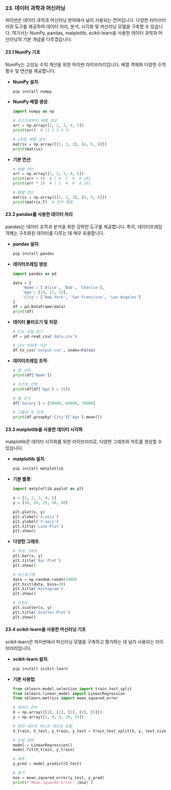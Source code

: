 ### 23. 데이터 과학과 머신러닝

파이썬은 데이터 과학과 머신러닝 분야에서 널리 사용되는 언어입니다. 다양한 라이브러리와 도구를 제공하여 데이터 처리, 분석, 시각화 및 머신러닝 모델을 구축할 수 있습니다. 여기서는 NumPy, pandas, matplotlib, scikit-learn을 사용한 데이터 과학과 머신러닝의 기본 개념을 다루겠습니다.

#### 23.1 NumPy 기초

NumPy는 고성능 수치 계산을 위한 파이썬 라이브러리입니다. 배열 객체와 다양한 수학 함수 및 연산을 제공합니다.

- **NumPy 설치**:
  ```bash
  pip install numpy
  ```

- **NumPy 배열 생성**:
  ```python
  import numpy as np

  # 리스트로부터 배열 생성
  arr = np.array([1, 2, 3, 4, 5])
  print(arr)  # [1 2 3 4 5]

  # 2차원 배열 생성
  matrix = np.array([[1, 2, 3], [4, 5, 6]])
  print(matrix)
  ```

- **기본 연산**:
  ```python
  # 배열 연산
  arr = np.array([1, 2, 3, 4, 5])
  print(arr + 5)  # [ 6  7  8  9 10]
  print(arr * 2)  # [ 2  4  6  8 10]

  # 행렬 연산
  matrix = np.array([[1, 2, 3], [4, 5, 6]])
  print(matrix.T)  # 전치 행렬
  ```

#### 23.2 pandas를 사용한 데이터 처리

pandas는 데이터 조작과 분석을 위한 강력한 도구를 제공합니다. 특히, 데이터프레임 객체는 구조화된 데이터를 다루는 데 매우 유용합니다.

- **pandas 설치**:
  ```bash
  pip install pandas
  ```

- **데이터프레임 생성**:
  ```python
  import pandas as pd

  data = {
      'Name': ['Alice', 'Bob', 'Charlie'],
      'Age': [24, 27, 22],
      'City': ['New York', 'San Francisco', 'Los Angeles']
  }
  df = pd.DataFrame(data)
  print(df)
  ```

- **데이터 불러오기 및 저장**:
  ```python
  # CSV 파일 읽기
  df = pd.read_csv('data.csv')

  # CSV 파일로 저장
  df.to_csv('output.csv', index=False)
  ```

- **데이터프레임 조작**:
  ```python
  # 열 선택
  print(df['Name'])

  # 조건부 선택
  print(df[df['Age'] > 25])

  # 열 추가
  df['Salary'] = [50000, 60000, 70000]

  # 그룹화 및 집계
  print(df.groupby('City')['Age'].mean())
  ```

#### 23.3 matplotlib을 사용한 데이터 시각화

matplotlib은 데이터 시각화를 위한 라이브러리로, 다양한 그래프와 차트를 생성할 수 있습니다.

- **matplotlib 설치**:
  ```bash
  pip install matplotlib
  ```

- **기본 플롯**:
  ```python
  import matplotlib.pyplot as plt

  x = [1, 2, 3, 4, 5]
  y = [10, 20, 25, 30, 40]

  plt.plot(x, y)
  plt.xlabel('X-axis')
  plt.ylabel('Y-axis')
  plt.title('Line Plot')
  plt.show()
  ```

- **다양한 그래프**:
  ```python
  # 막대 그래프
  plt.bar(x, y)
  plt.title('Bar Plot')
  plt.show()

  # 히스토그램
  data = np.random.randn(1000)
  plt.hist(data, bins=30)
  plt.title('Histogram')
  plt.show()

  # 산점도
  plt.scatter(x, y)
  plt.title('Scatter Plot')
  plt.show()
  ```

#### 23.4 scikit-learn을 사용한 머신러닝 기초

scikit-learn은 파이썬에서 머신러닝 모델을 구축하고 평가하는 데 널리 사용되는 라이브러리입니다.

- **scikit-learn 설치**:
  ```bash
  pip install scikit-learn
  ```

- **기본 사용법**:
  ```python
  from sklearn.model_selection import train_test_split
  from sklearn.linear_model import LinearRegression
  from sklearn.metrics import mean_squared_error

  # 데이터 준비
  X = np.array([[1], [2], [3], [4], [5]])
  y = np.array([1, 4, 9, 16, 25])

  # 훈련 세트와 테스트 세트로 분할
  X_train, X_test, y_train, y_test = train_test_split(X, y, test_size=0.2, random_state=42)

  # 모델 훈련
  model = LinearRegression()
  model.fit(X_train, y_train)

  # 예측
  y_pred = model.predict(X_test)

  # 평가
  mse = mean_squared_error(y_test, y_pred)
  print(f'Mean Squared Error: {mse}')
  ```
